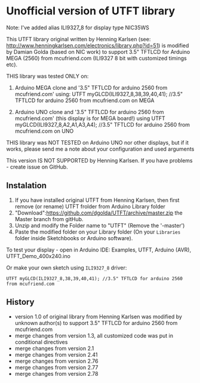 Unofficial version of UTFT library
==================================
Note: I've added alias ILI9327_8 for display type NIC35WS

This UTFT library original written by Henning Karlsen (see: http://www.henningkarlsen.com/electronics/library.php?id=51)
is modified by Damian Golda (based on NIC work) to support 3.5" TFTLCD for Arduino MEGA (2560) from mcufriend.com
(ILI9327 8 bit with customized timings etc).

THIS library was tested ONLY on:
1) Arduino MEGA clone and '3.5" TFTLCD for arduino 2560 from mcufriend.com' using:
UTFT myGLCD(ILI9327_8,38,39,40,41); //3.5" TFTLCD for arduino 2560 from mcufriend.com on MEGA

2) Arduino UNO clone and '3.5" TFTLCD for arduino 2560 from mcufriend.com' (this display is for MEGA board!) using
UTFT myGLCD(ILI9327_8,A2,A1,A3,A4); //3.5" TFTLCD for arduino 2560 from mcufriend.com on UNO

THIS library was NOT TESTED on Arduino UNO nor other displays, but if it works, please send me a note about your configuration and used arguments

This version IS NOT SUPPORTED by Henning Karlsen.
If you have problems - create issue on GitHub.

## Instalation
1. If you have installed original UTFT from Henning Karlsen, then first remove (or rename) UTFT frolder from Arduino Library folder
2. "Download":https://github.com/dgolda/UTFT/archive/master.zip the Master branch from gitHub.
3. Unzip and modify the Folder name to "UTFT" (Remove the '-master')
4. Paste the modified folder on your Library folder (On your `Libraries` folder inside Sketchbooks or Arduino software).

To test your display - open in Arduino IDE: Examples, UTFT, Arduino (AVR), UTFT_Demo_400x240.ino

Or make your own sketch using `ILI9327_8` driver:

    UTFT myGLCD(ILI9327_8,38,39,40,41); //3.5" TFTLCD for arduino 2560 from mcufriend.com

## History

* version 1.0 of original library from Henning Karlsen was modified by unknown author(s) to support 3.5" TFTLCD for arduino 2560 from mcufriend.com
* merge changes from version 1.3, all customized code was put in conditional directives
* merge changes from version 2.1
* merge changes from version 2.41
* merge changes from version 2.76
* merge changes from version 2.77
* merge changes from version 2.78
